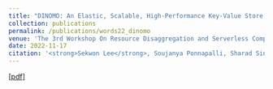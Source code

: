 ```yaml
---
title: "DINOMO: An Elastic, Scalable, High-Performance Key-Value Store for Disaggregated Persistent Memory"
collection: publications
permalink: /publications/words22_dinomo
venue: 'The 3rd Workshop On Resource Disaggregation and Serverless Computing (WORDS 2022)'
date: 2022-11-17
citation: '<strong>Sekwon Lee</strong>, Soujanya Ponnapalli, Sharad Singhal, Marcos K. Aguilera, Kimberly Keeton, and Vijay Chidambaram, <i>The 3rd Workshop On Resource Disaggregation and Serverless Computing</i> (<strong>WORDS 2022</strong>, Extended abstract of VLDB 2023 paper).'
---
```

[[pdf]](http://sekwonlee.github.io/files/words22_dinomo.pdf)
